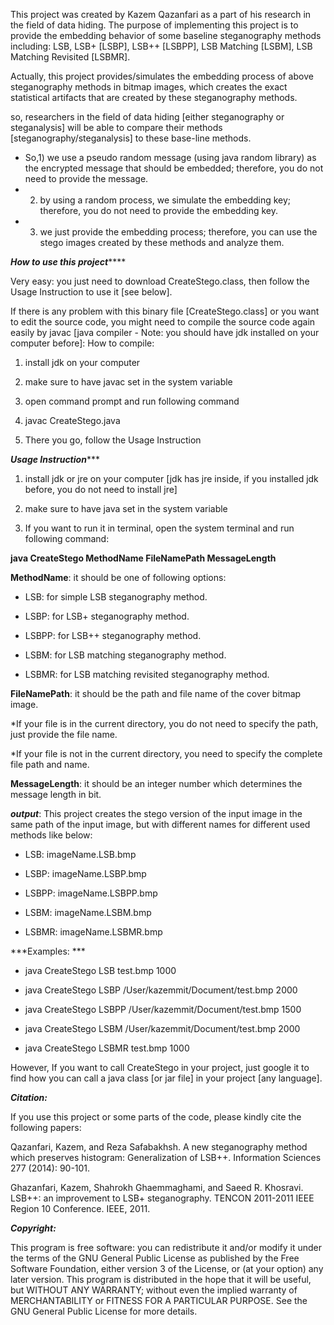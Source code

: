 
This project was created by Kazem Qazanfari as a part of his research in the field of data hiding. The purpose of implementing this project is to provide the embedding behavior of some baseline steganography methods including: LSB, LSB+ [LSBP], LSB++ [LSBPP], LSB Matching [LSBM], LSB Matching Revisited [LSBMR].

Actually, this project provides/simulates the embedding process of above steganography methods in bitmap images, which creates the exact statistical artifacts that are created by these steganography methods.

so, researchers in the field of data hiding [either steganography or steganalysis] will be able to compare their methods [steganography/steganalysis] to these base-line methods.


* So,1) we use a pseudo random message (using java random library) as the encrypted message that should be embedded; therefore, you do not need to provide the message.
*    2) by using a random process, we simulate the embedding key; therefore, you do not need to provide the embedding key.
*    3) we just provide the embedding process; therefore, you can use the stego images created by these methods and analyze them. 

*****************How to use this project*********************

Very easy: you just need to download CreateStego.class, then follow the Usage Instruction to use it [see below]. 

If there is any problem with this binary file [CreateStego.class] or you want to edit the source code, you might need to compile the source code again easily by javac [java compiler - Note: you should have jdk installed on your computer before]:
How to compile:

1. install jdk on your computer

2. make sure to have javac set in the system variable

3. open command prompt and run following command

4. javac CreateStego.java   

5. There you go, follow the Usage Instruction

*********************Usage Instruction************************

1. install jdk or jre on your computer [jdk has jre inside, if you installed jdk before, you do not need to install jre]

2. make sure to have java set in the system variable

3. If you want to run it in terminal, open the system terminal and run following command:

**java CreateStego MethodName FileNamePath MessageLength**


**MethodName**: it should be one of following options:

* LSB: for simple LSB steganography method.

* LSBP: for LSB+ steganography method.

* LSBPP: for LSB++ steganography method.

* LSBM: for LSB matching steganography method.

* LSBMR: for LSB matching revisited steganography method.


**FileNamePath**: it should be the path and file name of the cover bitmap image.

   *If your file is in the current directory, you do not need to specify the path, just provide the file name.

   *If your file is not in the current directory, you need to specify the complete file path and name.


**MessageLength**: it should be an integer number which determines the message length in bit.

***output***: 
This project creates the stego version of the input image in the same path of the input image, but with different names for different used methods like below:

* LSB: imageName.LSB.bmp

* LSBP: imageName.LSBP.bmp

* LSBPP: imageName.LSBPP.bmp

* LSBM: imageName.LSBM.bmp

* LSBMR: imageName.LSBMR.bmp


***Examples: ***

* java CreateStego LSB test.bmp 1000

* java CreateStego LSBP /User/kazemmit/Document/test.bmp 2000

* java CreateStego LSBPP /User/kazemmit/Document/test.bmp 1500

* java CreateStego LSBM /User/kazemmit/Document/test.bmp 2000

* java CreateStego LSBMR test.bmp 1000



However, If you want to call CreateStego in your project, just google it to find how you can call a java class [or jar file] in your project [any language].


***Citation:***

If you use this project or some parts of the code, please kindly cite the following papers:

Qazanfari, Kazem, and Reza Safabakhsh. A new steganography method which preserves histogram: Generalization of LSB++. Information Sciences 277 (2014): 90-101.

Ghazanfari, Kazem, Shahrokh Ghaemmaghami, and Saeed R. Khosravi. LSB++: an improvement to LSB+ steganography. TENCON 2011-2011 IEEE Region 10 Conference. IEEE, 2011.

***Copyright:***

This program is free software: you can redistribute it and/or modify     it under the terms of the GNU General Public License as published by     the Free Software Foundation, either version 3 of the License, or     (at your option) any later version.      This program is distributed in the hope that it will be useful,     but WITHOUT ANY WARRANTY; without even the implied warranty of     MERCHANTABILITY or FITNESS FOR A PARTICULAR PURPOSE.  See the     GNU General Public License for more details.






